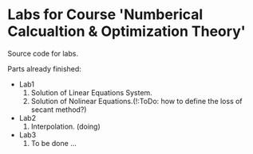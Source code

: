 # Labs for Course 'Numberical Calcualtion & Optimization Theory' 

Source code for labs. 

Parts already finished:  
- Lab1   
    1. Solution of Linear Equations System. 
    2. Solution of Nolinear Equations.(!:ToDo: how to define the loss of secant method?) 
- Lab2    
    1. Interpolation. (doing)
- Lab3 
    1. To be done ... 


